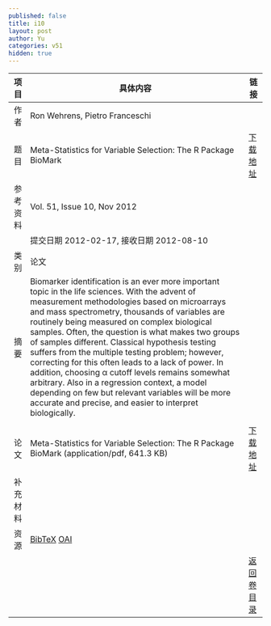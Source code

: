 ```yaml
---
published: false
title: i10
layout: post
author: Yu
categories: v51
hidden: true
---
```


| 项目 | 具体内容 | 链接 |
|---:|---|---|
| 作者 | Ron Wehrens, Pietro Franceschi| |
| 题目 |Meta-Statistics for Variable Selection: The R Package BioMark | [下载地址](http://www.jstatsoft.org/v51/i10/paper) |
| 参考资料 |Vol. 51, Issue 10, Nov 2012 | |
| | 提交日期 2012-02-17, 接收日期 2012-08-10| | 
| 类别 | 论文| |
| 摘要 | Biomarker identification is an ever more important topic in the life sciences. With the advent of measurement methodologies based on microarrays and mass spectrometry, thousands of variables are routinely being measured on complex biological samples. Often, the question is what makes two groups of samples different. Classical hypothesis testing suffers from the multiple testing problem; however, correcting for this often leads to a lack of power. In addition, choosing α cutoff levels remains somewhat arbitrary. Also in a regression context, a model depending on few but relevant variables will be more accurate and precise, and easier to interpret biologically.
| |
| 论文 | Meta-Statistics for Variable Selection: The R Package BioMark  (application/pdf, 641.3 KB)| [下载地址](http://www.jstatsoft.org/v51/i10/paper) |
| 补充材料 | | |
| 资源 | [BibTeX](http://www.jstatsoft.org/v51/i10/bibtex) [OAI](http://www.jstatsoft.org/oai?verb=GetRecord&identifier=oai.jstatsoft/v51/i10&prefix=oai_dc)| |
| |  | [返回卷目录]({{site.baseurl}}/volume/v51.html) |